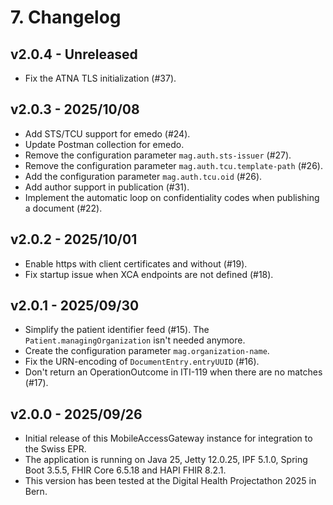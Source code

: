 # 7. Changelog

## v2.0.4 - Unreleased

- Fix the ATNA TLS initialization (#37).

## v2.0.3 - 2025/10/08

- Add STS/TCU support for emedo (#24).
- Update Postman collection for emedo.
- Remove the configuration parameter `mag.auth.sts-issuer` (#27).
- Remove the configuration parameter `mag.auth.tcu.template-path` (#26).
- Add the configuration parameter `mag.auth.tcu.oid` (#26).
- Add author support in publication (#31).
- Implement the automatic loop on confidentiality codes when publishing a document (#22).

## v2.0.2 - 2025/10/01

- Enable https with client certificates and without (#19).
- Fix startup issue when XCA endpoints are not defined (#18). 

## v2.0.1 - 2025/09/30

- Simplify the patient identifier feed (#15).
  The `Patient.managingOrganization` isn't needed anymore.
- Create the configuration parameter `mag.organization-name`.
- Fix the URN-encoding of `DocumentEntry.entryUUID` (#16).
- Don't return an OperationOutcome in ITI-119 when there are no matches (#17).

## v2.0.0 - 2025/09/26

- Initial release of this MobileAccessGateway instance for integration to the Swiss EPR.
- The application is running on Java 25, Jetty 12.0.25, IPF 5.1.0, Spring Boot 3.5.5, FHIR Core 6.5.18 and HAPI FHIR
  8.2.1.
- This version has been tested at the Digital Health Projectathon 2025 in Bern.
